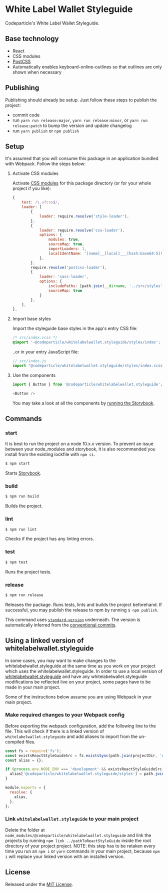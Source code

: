 # White Label Wallet Styleguide

Codeparticle's White Label Wallet Styleguide.


## Base technology

- React
- CSS modules
- [PostCSS](https://github.com/postcss/postcss)
- Automatically enables keyboard-online-outlines so that outlines are only shown when necessary

## Publishing

Publishing should already be setup. Just follow these steps to publish the project:

- commit code
- run `yarn run release:major`, `yarn run release:minor`, or `yarn run release:patch` to bump the version and update changelog
- run `yarn publish` or `npm publish`

## Setup

It's assumed that you will consume this package in an application bundled with Webpack. Follow the steps below:

1. Activate CSS modules

    Activate [CSS modules](https://github.com/webpack-contrib/css-loader#modules) for this package directory (or for your whole project if you like):

    ```js
    {
        test: /\.s?css$/,
        loader: [
            {
                loader: require.resolve('style-loader'),
            },
            {
                loader: require.resolve('css-loader'),
                options: {
                    modules: true,
                    sourceMap: true,
                    importLoaders: 1,
                    localIdentName: '[name]__[local]___[hash:base64:5]!',
                },
            },
            require.resolve('postcss-loader'),
            {
                loader: 'sass-loader',
                options: {
                    includePaths: [path.join(__dirname, '../src/styles'), path.join(__dirname, 'node_modules')],
                    sourceMap: true
                }
            },
        ],
    },
    ```

2. Import base styles

    Import the styleguide base styles in the app's entry CSS file:

    ```scss
    /* src/index.scss */
    @import '~@codeparticle/whitelabelwallet.styleguide/styles/index';
    ```

    ..or in your entry JavaScript file:

    ```js
    // src/index.js
    import "@codeparticle/whitelabelwallet.styleguide/styles/index.scss";
    ```

4. Use the components

    ```js
    import { Button } from '@codeparticle/whitelabelwallet.styleguide';

    <Button />
    ```

    You may take a look at all the components by [running the Storybook](https://bitbucket.org/CodeParticle/whitelabelwallet.styleguide/src/master/README.md).

## Commands

### start
It is best to run the project on a node 10.x.x version. To prevent an issue
between your node_modules and storybook, it is also recommended you install
from the existing lockfile with `npm ci`.

```sh
$ npm start
```

Starts [Storybook](https://storybook.js.org/).

### build

```sh
$ npm run build
```

Builds the project.

### lint

```sh
$ npm run lint
```

Checks if the project has any linting errors.

### test

```sh
$ npm test
```

Runs the project tests.

### release

```sh
$ npm run release
```

Releases the package. Runs tests, lints and builds the project beforehand. If successful, you may publish the release to npm by running `$ npm publish`.

This command uses [`standard-version`](https://github.com/conventional-changelog/standard-version) underneath. The version is automatically inferred from the [conventional commits](https://conventionalcommits.org/).


## Using a linked version of whitelabelwallet.styleguide

In some cases, you may want to make changes to the whitelabelwallet.styleguide at the same time as you work on your project which uses the whitelabelwallet.styleguide. In order to use a local version of [whitelabelwallet.styleguide](https://bitbucket.org/CodeParticle/whitelabelwallet.styleguide/src) and have any whitelabelwallet.styleguide modifications be reflected live on your project, some pages have to be made in your main project.

Some of the instructions below assume you are using Webpack in your main project.

### Make required changes to your Webpack config

Before exporting the webpack configuration, add the following line to the file. This will check if there is a linked version of `whitelabelwallet.styleguide` and add aliases to import from the un-compiled files.

```js
const fs = require('fs');
const existsReactStyleGuideSrc = fs.existsSync(path.join(projectDir, 'node_modules/@codeparticle/whitelabelwallet.styleguide/src'));
const alias = {};

if (process.env.NODE_ENV === 'development' && existsReactStyleGuideSrc) {
  alias['@codeparticle/whitelabelwallet.styleguide/styles'] = path.join(paths.appNodeModules, '@codeparticle/whitelabelwallet.styleguide/src/styles');
}

module.exports = {
  resolve: {
    alias,
  },
};
```


### Link `whitelabelwallet.styleguide` to your main project

Delete the folder at `node_modules/@codeparticle/whitelabelwallet.styleguide` and link the projects by running `npm link ../pathToReactStyleGuide` inside the root directory of your project project. NOTE: this step has to be retaken every time you run an `npm i` or `yarn` commands in your main project, because `npm i` will replace your linked version with an installed version.

## License

Released under the [MIT License](http://www.opensource.org/licenses/mit-license.php).
